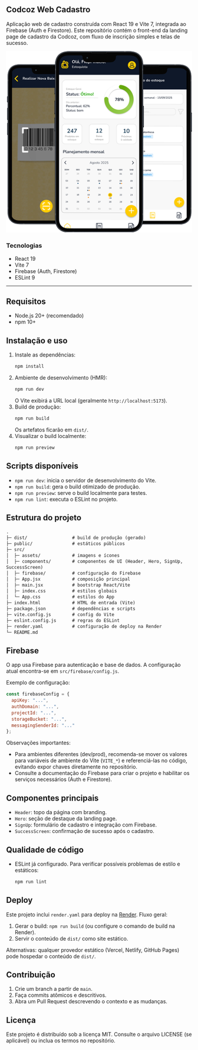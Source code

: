 ## Codcoz Web Cadastro

Aplicação web de cadastro construída com React 19 e Vite 7, integrada ao Firebase (Auth e Firestore). Este repositório contém o front-end da landing page de cadastro da Codcoz, com fluxo de inscrição simples e telas de sucesso.

![Prévia da aplicação](src/assets/app-preview.png)

### Tecnologias
- React 19
- Vite 7
- Firebase (Auth, Firestore)
- ESLint 9

---

## Requisitos
- Node.js 20+ (recomendado)
- npm 10+

## Instalação e uso
1. Instale as dependências:
   ```bash
   npm install
   ```
2. Ambiente de desenvolvimento (HMR):
   ```bash
   npm run dev
   ```
   O Vite exibirá a URL local (geralmente `http://localhost:5173`).
3. Build de produção:
   ```bash
   npm run build
   ```
   Os artefatos ficarão em `dist/`.
4. Visualizar o build localmente:
   ```bash
   npm run preview
   ```

## Scripts disponíveis
- `npm run dev`: inicia o servidor de desenvolvimento do Vite.
- `npm run build`: gera o build otimizado de produção.
- `npm run preview`: serve o build localmente para testes.
- `npm run lint`: executa o ESLint no projeto.

## Estrutura do projeto
```text
.
├─ dist/                 # build de produção (gerado)
├─ public/               # estáticos públicos
├─ src/
│  ├─ assets/            # imagens e ícones
│  ├─ components/        # componentes de UI (Header, Hero, SignUp, SuccessScreen)
│  ├─ firebase/          # configuração do Firebase
│  ├─ App.jsx            # composição principal
│  ├─ main.jsx           # bootstrap React/Vite
│  ├─ index.css          # estilos globais
│  └─ App.css            # estilos do App
├─ index.html            # HTML de entrada (Vite)
├─ package.json          # dependências e scripts
├─ vite.config.js        # config do Vite
├─ eslint.config.js      # regras do ESLint
├─ render.yaml           # configuração de deploy na Render
└─ README.md
```

## Firebase
O app usa Firebase para autenticação e base de dados. A configuração atual encontra-se em `src/firebase/config.js`.

Exemplo de configuração:
```js
const firebaseConfig = {
  apiKey: "...",
  authDomain: "...",
  projectId: "...",
  storageBucket: "...",
  messagingSenderId: "..."
};
```

Observações importantes:
- Para ambientes diferentes (dev/prod), recomenda-se mover os valores para variáveis de ambiente do Vite (`VITE_*`) e referenciá-las no código, evitando expor chaves diretamente no repositório.
- Consulte a documentação do Firebase para criar o projeto e habilitar os serviços necessários (Auth e Firestore).

## Componentes principais
- `Header`: topo da página com branding.
- `Hero`: seção de destaque da landing page.
- `SignUp`: formulário de cadastro e integração com Firebase.
- `SuccessScreen`: confirmação de sucesso após o cadastro.

## Qualidade de código
- ESLint já configurado. Para verificar possíveis problemas de estilo e estáticos:
  ```bash
  npm run lint
  ```

## Deploy
Este projeto inclui `render.yaml` para deploy na [Render](https://render.com). Fluxo geral:
1. Gerar o build: `npm run build` (ou configure o comando de build na Render).
2. Servir o conteúdo de `dist/` como site estático.

Alternativas: qualquer provedor estático (Vercel, Netlify, GitHub Pages) pode hospedar o conteúdo de `dist/`.

## Contribuição
1. Crie um branch a partir de `main`.
2. Faça commits atômicos e descritivos.
3. Abra um Pull Request descrevendo o contexto e as mudanças.

## Licença
Este projeto é distribuído sob a licença MIT. Consulte o arquivo LICENSE (se aplicável) ou inclua os termos no repositório.

